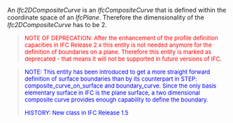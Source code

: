 ﻿An _Ifc2DCompositeCurve_ is an _IfcCompositeCurve_ that is defined within the coordinate space of an _IfcPlane_. Therefore the dimensionality of the _Ifc2DCompositeCurve_ has to be 2.

> <font size="-1" color="#FF0000">NOTE OF DEPRECATION: After the
		  enhancement of the profile definition capacities in IFC Release 2.x this entity
		  is not needed anymore for the definition of boundaries on a plane. Therefore
		  this entity is marked as deprecated - that means it will not be supported in
		  future versions of IFC.</font>
>

> <font color="#0000FF" size="-1">NOTE: This entity has been introduced
		  to get a more straight forward definition of surface boundaries than by its
		  counterpart in STEP: composite_curve_on_surface and boundary_curve. Since the
		  only basis elementary surface in IFC is the plane surface, a two dimensional
		  composite curve provides enough capability to define the boundary. </font>
> 
> <font size="-1" color="#0000FF">HISTORY: New class in IFC Release 1.5
		  </font>
>